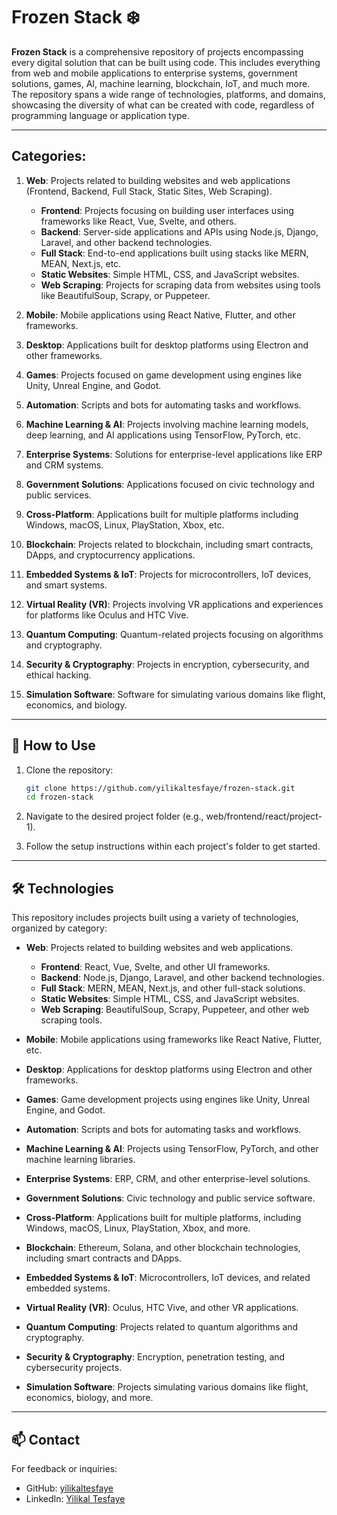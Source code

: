 # Frozen Stack ❄️  

**Frozen Stack** is a comprehensive repository of projects encompassing every digital solution that can be built using code. This includes everything from web and mobile applications to enterprise systems, government solutions, games, AI, machine learning, blockchain, IoT, and much more. The repository spans a wide range of technologies, platforms, and domains, showcasing the diversity of what can be created with code, regardless of programming language or application type.  

---

## Categories:  
1. **Web**: Projects related to building websites and web applications (Frontend, Backend, Full Stack, Static Sites, Web Scraping).  
   - **Frontend**: Projects focusing on building user interfaces using frameworks like React, Vue, Svelte, and others.  
   - **Backend**: Server-side applications and APIs using Node.js, Django, Laravel, and other backend technologies.  
   - **Full Stack**: End-to-end applications built using stacks like MERN, MEAN, Next.js, etc.  
   - **Static Websites**: Simple HTML, CSS, and JavaScript websites.  
   - **Web Scraping**: Projects for scraping data from websites using tools like BeautifulSoup, Scrapy, or Puppeteer.  

2. **Mobile**: Mobile applications using React Native, Flutter, and other frameworks.  
3. **Desktop**: Applications built for desktop platforms using Electron and other frameworks.  
4. **Games**: Projects focused on game development using engines like Unity, Unreal Engine, and Godot.  
5. **Automation**: Scripts and bots for automating tasks and workflows.  
6. **Machine Learning & AI**: Projects involving machine learning models, deep learning, and AI applications using TensorFlow, PyTorch, etc.  
7. **Enterprise Systems**: Solutions for enterprise-level applications like ERP and CRM systems.  
8. **Government Solutions**: Applications focused on civic technology and public services.  
9. **Cross-Platform**: Applications built for multiple platforms including Windows, macOS, Linux, PlayStation, Xbox, etc.  
10. **Blockchain**: Projects related to blockchain, including smart contracts, DApps, and cryptocurrency applications.  
11. **Embedded Systems & IoT**: Projects for microcontrollers, IoT devices, and smart systems.  
12. **Virtual Reality (VR)**: Projects involving VR applications and experiences for platforms like Oculus and HTC Vive.  
13. **Quantum Computing**: Quantum-related projects focusing on algorithms and cryptography.  
14. **Security & Cryptography**: Projects in encryption, cybersecurity, and ethical hacking.  
15. **Simulation Software**: Software for simulating various domains like flight, economics, and biology.  

---

## 🌟 How to Use  

1. Clone the repository:  
   ```bash
   git clone https://github.com/yilikaltesfaye/frozen-stack.git  
   cd frozen-stack  

2. Navigate to the desired project folder (e.g., web/frontend/react/project-1).

3. Follow the setup instructions within each project's folder to get started.

---

## 🛠️ Technologies  

This repository includes projects built using a variety of technologies, organized by category:

- **Web**: Projects related to building websites and web applications.  
  - **Frontend**: React, Vue, Svelte, and other UI frameworks.  
  - **Backend**: Node.js, Django, Laravel, and other backend technologies.  
  - **Full Stack**: MERN, MEAN, Next.js, and other full-stack solutions.  
  - **Static Websites**: Simple HTML, CSS, and JavaScript websites.  
  - **Web Scraping**: BeautifulSoup, Scrapy, Puppeteer, and other web scraping tools.

- **Mobile**: Mobile applications using frameworks like React Native, Flutter, etc.

- **Desktop**: Applications for desktop platforms using Electron and other frameworks.

- **Games**: Game development projects using engines like Unity, Unreal Engine, and Godot.

- **Automation**: Scripts and bots for automating tasks and workflows.

- **Machine Learning & AI**: Projects using TensorFlow, PyTorch, and other machine learning libraries.

- **Enterprise Systems**: ERP, CRM, and other enterprise-level solutions.

- **Government Solutions**: Civic technology and public service software.

- **Cross-Platform**: Applications built for multiple platforms, including Windows, macOS, Linux, PlayStation, Xbox, and more.

- **Blockchain**: Ethereum, Solana, and other blockchain technologies, including smart contracts and DApps.

- **Embedded Systems & IoT**: Microcontrollers, IoT devices, and related embedded systems.

- **Virtual Reality (VR)**: Oculus, HTC Vive, and other VR applications.

- **Quantum Computing**: Projects related to quantum algorithms and cryptography.

- **Security & Cryptography**: Encryption, penetration testing, and cybersecurity projects.

- **Simulation Software**: Projects simulating various domains like flight, economics, biology, and more.

---

## 📫 Contact  

For feedback or inquiries:  
- GitHub: [yilikaltesfaye](https://github.com/yilikaltesfaye)  
- LinkedIn: [Yilikal Tesfaye](https://www.linkedin.com/in/yilikaltesfayekebede/)
